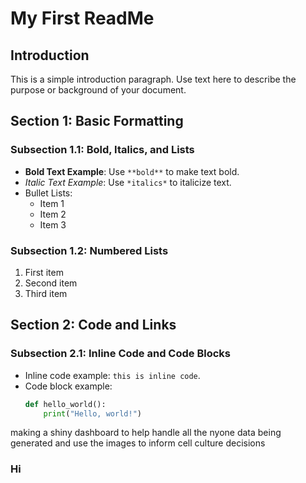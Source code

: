 # My First ReadMe

## Introduction
This is a simple introduction paragraph. Use text here to describe the purpose or background of your document.

## Section 1: Basic Formatting
### Subsection 1.1: Bold, Italics, and Lists

- **Bold Text Example**: Use `**bold**` to make text bold.
- *Italic Text Example*: Use `*italics*` to italicize text.
- Bullet Lists: 
  - Item 1
  - Item 2
  - Item 3

### Subsection 1.2: Numbered Lists
1. First item
2. Second item
3. Third item

## Section 2: Code and Links
### Subsection 2.1: Inline Code and Code Blocks

- Inline code example: `this is inline code`.
- Code block example:
  ```python
  def hello_world():
      print("Hello, world!")


making a shiny dashboard to help handle all the nyone data being generated and use the images to inform cell culture decisions

### Hi
